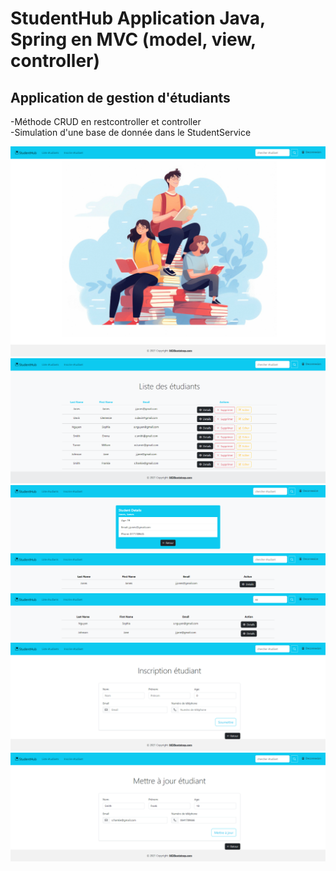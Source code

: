 # StudentHub Application Java, Spring en MVC (model, view, controller)

## Application de gestion d'étudiants 

-Méthode CRUD en restcontroller et controller  
-Simulation d'une base de donnée dans le StudentService 


![Screenshot1](screenshots/localhost_8080.png)
![Screenshot2](screenshots/localhost_8080_students-1.png)
![Screenshot3](screenshots/localhost_8080_detail_7f3a9ca9-fa6d-4eb7-a1b4-7b2ec8f70c99%20(1).png)
![Screenshot4](screenshots/localhost_8080_look_namestudent=jones%20(1).png)
![Screenshot5](screenshots/localhost_8080_look_namestudent=so.png)
![Screenshot6](screenshots/localhost_8080_add%20(1).png)
![Screenshot7](screenshots/localhost_8080_edit_672ff0b3-2a1d-4635-808e-a448e0220920.png)
